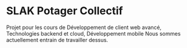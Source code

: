 # SLAK Potager Collectif

Projet pour les cours de Développement de client web avancé, Technologies backend et cloud, Développement mobile
Nous sommes actuellement entrain de travailler dessus.